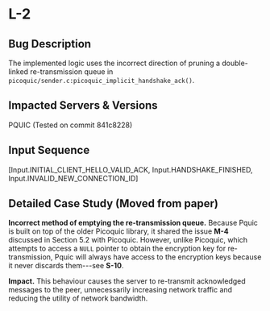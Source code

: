 # L-2

## Bug Description
The implemented logic uses the incorrect direction of pruning a double-linked re-transmission queue in ```picoquic/sender.c:picoquic_implicit_handshake_ack()```.

## Impacted Servers & Versions
PQUIC (Tested on commit 841c8228)

## Input Sequence
[Input.INITIAL_CLIENT_HELLO_VALID_ACK, Input.HANDSHAKE_FINISHED, Input.INVALID_NEW_CONNECTION_ID]

## Detailed Case Study (Moved from paper)
**Incorrect method of emptying the re-transmission queue.** Because Pquic is built on top of the older Picoquic library, it shared the issue **M-4** discussed in Section 5.2 with Picoquic. However, unlike Picoquic, which attempts to access a ```NULL``` pointer to obtain the encryption key for re-transmission, Pquic will always have access to the encryption keys because it never discards them---see **S-10**.

**Impact.** This behaviour causes the server to re-transmit acknowledged messages to the peer, unnecessarily increasing network traffic and reducing the utility of network bandwidth.